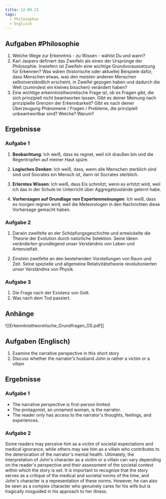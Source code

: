 ```yaml
---
title: 12.09.23
tags:
  - Philosophie
  - Englisch
---
```


## Aufgaben #Philosophie 

1. Welche Wege zur Erkenntnis - zu Wissen - wählst Du und wann?
2. Karl Jaspers definiert das Zweifeln als einen der Ursprünge der Philosophie. Inwiefern ist Zweifeln eine wichtige Grundvoraussetzung für Erkennen? Was wären (historische oder aktuelle) Beispiele dafür, dass Menschen etwas, was den meisten anderen Menschen selbstverständlich erscheint, in Zweifel gezogen haben und dadurch die Welt (zumindest ein kleines bisschen) verändert haben?
3. Eine wichtige erkenntnistheoretische Frage ist, ob es Fragen gibt, die sich prinzipiell nicht beantworten lassen. Gibt es deiner Meinung nach prinzipielle Grenzen der Erkennbarkeit? Gibt es nach deiner Überzeugung Phänomene / Fragen / Probleme, die prinzipiell unbeantwortbar sind? Welche? Warum?

## Ergebnisse

### Aufgabe 1

1. **Beobachtung**: Ich weiß, dass es regnet, weil ich draußen bin und die Regentropfen auf meiner Haut spüre.
    
2. **Logisches Denken**: Ich weiß, dass, wenn alle Menschen sterblich sind sind und Socrates ein Mensch ist, dann ist Socrates sterblich.
    
3. **Erlerntes Wissen**: Ich weiß, dass Eis schmilzt, wenn es erhitzt wird, weil ich das in der Schule im Unterricht über Aggregatzustände gelernt habe.
    
4. **Vorhersagen auf Grundlage von Expertenmeinungen**: Ich weiß, dass es morgen regnen wird, weil die Meteorologen in den Nachrichten diese Vorhersage gemacht haben.

### Aufgabe 2

1. Darwin zweifelte an der Schöpfungsgeschichte und entwickelte die Theorie der Evolution durch natürliche Selektion. Seine Ideen veränderten grundlegend unser Verständnis von Leben und Artenvielfalt.
	
2. Einstein zweifelte an den bestehenden Vorstellungen von Raum und Zeit. Seine spezielle und allgemeine Relativitätstheorie revolutionierten unser Verständnis von Physik.

### Aufgabe 3

1. Die Frage nach der Existenz von Gott.
2. Was nach dem Tod passiert.

## Anhänge

![[Erkenntnistheoretische_Grundfragen_OS.pdf]]

## Aufgaben (Englisch)

1. Examine the narrative perspective in this short story
2. Discuss whether the narrator’s husband John is rather a victim or a villain

## Ergebnisse

### Aufgabe 1

- The narrative perspective is first-person limited.
- The protagonist, an unnamed woman, is the narrator.
- The reader only has access to the narrator's thoughts, feelings, and experiences.

### Aufgabe 2

Some readers may perceive him as a victim of societal expectations and medical ignorance, while others may see him as a villain who contributes to the deterioration of the narrator's mental health. Ultimately, the interpretation of John's character as a victim or a villain can vary depending on the reader's perspective and their assessment of the societal context within which the story is set. It is important to recognize that the story serves as a critique of the medical and societal norms of the time, and John's character is a representation of these norms. However, he can also be seen as a complex character who genuinely cares for his wife but is tragically misguided in his approach to her illness.